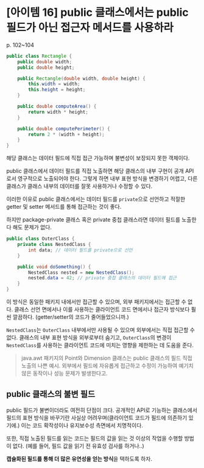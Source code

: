 # [아이템 16] public 클래스에서는 public 필드가 아닌 접근자 메서드를 사용하라

p. 102~104

```java
public class Rectangle {
    public double width;
    public double height;

    public Rectangle(double width, double height) {
        this.width = width;
        this.height = height;
    }

    public double computeArea() {
        return width * height;
    }

    public double computePerimeter() {
        return 2 * (width + height);
    }
}
```

해당 클래스는 데이터 필드에 직접 접근 가능하며 불변성이 보장되지 못한 객체이다.

public 클래스에서 데이터 필드를 직접 노출하면 해당 클래스의 내부 구현이 공개 API로서 영구적으로 노출되어야 한다. 그렇게 하면 내부 표현 방식을 변경하기 어렵고, 다른 클래스가 클래스 내부의 데이터를 잘못 사용하거나 수정할 수 있다.

이러한 이유로 public 클래스에서는 데이터 필드를 `private`으로 선언하고 적절한 getter 및 setter 메서드를 통해 접근하는 것이 좋다.

하지만 package-private 클래스 혹은 private 중첩 클래스라면 데이터 필드를 노출한다 해도 문제가 없다.

```java
public class OuterClass {
    private class NestedClass {
        int data; // 데이터 필드를 private으로 선언
    }

    public void doSomething() {
        NestedClass nested = new NestedClass();
        nested.data = 42; // private 중첩 클래스의 데이터 필드에 접근
    }
}
```

이 방식은 동일한 패키지 내에서만 접근할 수 있으며, 외부 패키지에서는 접근할 수 없다. 클래스 선언 면에서나 이를 사용하는 클라이언트 코드 면에서나 접근자 방식보다 훨씬 깔끔하다. (getter/setter의 코드가 줄어들었으니까.)

`NestedClass`는 `OuterClass` 내부에서만 사용될 수 있으며 외부에서는 직접 접근할 수 없다.
클래스의 내부 표현 방식을 외부로부터 숨기고, `OuterClass`의 변경이 `NestedClass`를 사용하는 클라이언트 코드에 미치는 영향을 제한하는 데 도움을 준다.

> java.awt 패키지의 Point와 Dimension 클래스는 public 클래스의 필드 직접 노출의 나쁜 예시. 외부에서 필드에 자유롭게 접근하고 수정이 가능하여 예기치 않은 동작이나 성능 문제가 발생한다고.

## public 클래스의 불변 필드

public 필드가 불변이더라도 여전히 단점이 크다.
공개적인 API로 기능하는 클래스에서 필드의 표현 방식을 바꾸기란 사실상 어려우며(클라이언트 코드가 필드에 의존하기 있기에.) 이는 코드 확작성이나 유지보수성 측면에서 치명적이다.

또한, 직접 노출된 필드를 읽는 코드는 필드의 값을 읽는 것 이상의 작업을 수행할 방법이 없다. (예를 들어, 필드 값을 읽기 전 유효성 검사를 하거나..)

**캡슐화된 필드를 통해 더 많은 유연성을 얻는 방식**을 택하도록 하자.
